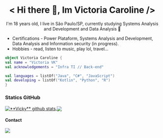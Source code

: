 # <h1 align="center"> < Hi there 👋, Im Victoria Caroline /> </h1>

<p align="center"> I'm 18 years old, I live in São Paulo/SP, currently studying Systems Analysis and Development and Data Analysis 🚀</p>

- Certifications - Power Plataform, Systems Analysis and Development, Data Analysis and Information security (in progress).
- Hobbies - read, listen to music, play lol, travel... 
 
 ```kotlin
object Victoria Caroline {
val name = "Victoria VK"
val acknowledgements = "Infra TI // Back-end"

val languages = listOf("Java", "C#", "JavaScript")
val developing = listOf("Kotlin", "Python", "R")
}
```
 
### **Statics GitHub**
  
 <a href="https://github.com/Gurupreet">
 <img align="center" src="https://github-readme-stats.vercel.app/api?username=vickyz&show_icons=true&theme=radical&show_height=27" alt="**Vicky** github stats"/>
</a>

<a href="https://github.com/Gurupreet">
  <img align="center" src="https://github-readme-stats.vercel.app/api/top-langs/?username=vickyz&theme=radical&hide_langs_below=1" />
</a>

#### Contact

<a href="mailto:victoriainjob?subject=Olá%20Vicky"><img src="https://ssl.gstatic.com/ui/v1/icons/mail/rfr/logo_gmail_lockup_default_1x_r5.png" /></a>
